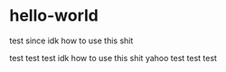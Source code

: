 # hello-world
test since idk how to use this shit

test test test idk how to use this shit yahoo test test test
